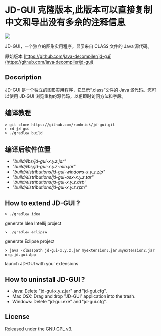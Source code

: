 # JD-GUI 克隆版本,此版本可以直接复制中文和导出没有多余的注释信息

![](https://raw.githubusercontent.com/java-decompiler/jd-gui/master/src/website/img/jd-gui.png)

JD-GUI，一个独立的图形实用程序，显示来自 CLASS 文件的 Java 源代码。

原始版本 [https://github.com/java-decompiler/jd-gui](https://github.com/java-decompiler/jd-gui)

## Description
JD-GUI 是一个独立的图形实用程序，它显示“.class”文件的 Java 源代码。您可以使用 JD-GUI 浏览重构的源代码，以便即时访问方法和字段。

## 编译教程
```
> git clone https://github.com/runbrick/jd-gui.git
> cd jd-gui
> ./gradlew build 
```
## 编译后软件位置
- _"build/libs/jd-gui-x.y.z.jar"_
- _"build/libs/jd-gui-x.y.z-min.jar"_
- _"build/distributions/jd-gui-windows-x.y.z.zip"_
- _"build/distributions/jd-gui-osx-x.y.z.tar"_
- _"build/distributions/jd-gui-x.y.z.deb"_
- _"build/distributions/jd-gui-x.y.z.rpm"_

## How to extend JD-GUI ?
```
> ./gradlew idea 
```
generate Idea Intellij project
```
> ./gradlew eclipse
```
generate Eclipse project
```
> java -classpath jd-gui-x.y.z.jar;myextension1.jar;myextension2.jar org.jd.gui.App
```
launch JD-GUI with your extensions

## How to uninstall JD-GUI ?
- Java: Delete "jd-gui-x.y.z.jar" and "jd-gui.cfg".
- Mac OSX: Drag and drop "JD-GUI" application into the trash.
- Windows: Delete "jd-gui.exe" and "jd-gui.cfg".

## License
Released under the [GNU GPL v3](LICENSE).


